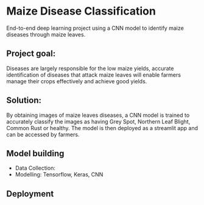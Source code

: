 # Maize Disease Classification
End-to-end deep learning project using a CNN model to identify maize diseases through maize leaves.
## Project goal:
Diseases are largely responsible for the low maize yields,  accurate identification of diseases that attack maize leaves will enable farmers manage their crops effectively and achieve good yields.
## Solution:
By obtaining images of maize leaves diseases, a CNN model is trained to accurately classify the images as having Grey Spot, Northern Leaf Blight, Common Rust or healthy. The model is then deployed as a streamlit app and can be accessed by farmers.
## Model building
* Data Collection: 
* Modelling: Tensorflow, Keras, CNN
## Deployment
